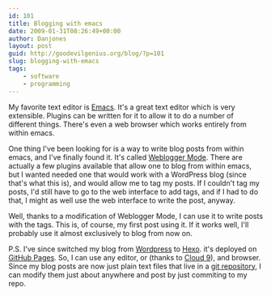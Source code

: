```yaml
---
id: 101
title: Blogging with emacs
date: 2009-01-31T08:26:49+00:00
author: Danjones
layout: post
guid: http://goodevilgenius.org/blog/?p=101
slug: blogging-with-emacs
tags:
    - software
    - programming
---
```

My favorite text editor is [Emacs](https://www.gnu.org/software/emacs/). It's a great text editor which is very extensible. Plugins can be written for it to allow it to do a number of different things. There's even a web browser which works entirely from within emacs.

One thing I've been looking for is a way to write blog posts from within emacs, and I've finally found it. It's called [Weblogger Mode](https://www.emacswiki.org/emacs/WebloggerMode). There are actually a few plugins available that allow one to blog from within emacs, but I wanted needed one that would work with a WordPress blog (since that's what this is), and would allow me to tag my posts. If I couldn't tag my posts, I'd still have to go to the web interface to add tags, and if I had to do that, I might as well use the web interface to write the post, anyway.

Well, thanks to a modification of Weblogger Mode, I can use it to write posts with the tags. This is, of course, my first post using it. If it works well, I'll probably use it almost exclusively to blog from now on.

P.S. I've since switched my blog from [Wordpress](https://wordpress.org/) to [Hexo](https://hexo.io/). it's deployed on [GitHub Pages](https://pages.github.com/). So, I can use any editor, or (thanks to [Cloud 9](https://c9.io/)), and browser. Since my blog posts are now just plain text files that live in a [git repository](https://git-scm.com/), I can modify them just about anywhere and post by just commiting to my repo.
